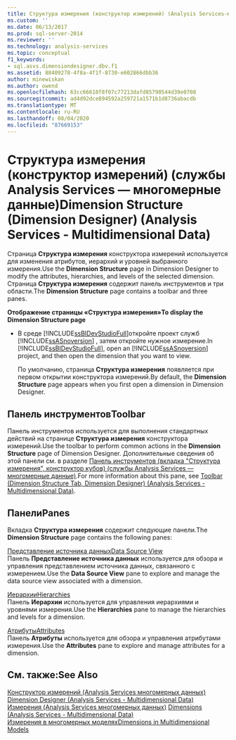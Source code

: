```yaml
---
title: Структура измерения (конструктор измерений) (Analysis Services-многомерные данные) | Документация Майкрософт
ms.custom: ''
ms.date: 06/13/2017
ms.prod: sql-server-2014
ms.reviewer: ''
ms.technology: analysis-services
ms.topic: conceptual
f1_keywords:
- sql.asvs.dimensiondesigner.dbv.f1
ms.assetid: 88409278-4f8a-4f1f-8730-e602866dbb36
author: minewiskan
ms.author: owend
ms.openlocfilehash: 63cc66610f8f07c77213dafd85790544d39e0708
ms.sourcegitcommit: ad4d92dce894592a259721a1571b1d8736abacdb
ms.translationtype: MT
ms.contentlocale: ru-RU
ms.lasthandoff: 08/04/2020
ms.locfileid: "87669153"
---
```

# <a name="dimension-structure-dimension-designer-analysis-services---multidimensional-data"></a><span data-ttu-id="fc59f-102">Структура измерения (конструктор измерений) (службы Analysis Services — многомерные данные)</span><span class="sxs-lookup"><span data-stu-id="fc59f-102">Dimension Structure (Dimension Designer) (Analysis Services - Multidimensional Data)</span></span>
  <span data-ttu-id="fc59f-103">Страница **Структура измерения** конструктора измерений используется для изменения атрибутов, иерархий и уровней выбранного измерения.</span><span class="sxs-lookup"><span data-stu-id="fc59f-103">Use the **Dimension Structure** page in Dimension Designer to modify the attributes, hierarchies, and levels of the selected dimension.</span></span> <span data-ttu-id="fc59f-104">Страница **Структура измерения** содержит панель инструментов и три области.</span><span class="sxs-lookup"><span data-stu-id="fc59f-104">The **Dimension Structure** page contains a toolbar and three panes.</span></span>  
  
 <span data-ttu-id="fc59f-105">**Отображение страницы «Структура измерения»**</span><span class="sxs-lookup"><span data-stu-id="fc59f-105">**To display the Dimension Structure page**</span></span>  
  
-   <span data-ttu-id="fc59f-106">В среде [!INCLUDE[ssBIDevStudioFull](../includes/ssbidevstudiofull-md.md)]откройте проект служб [!INCLUDE[ssASnoversion](../includes/ssasnoversion-md.md)] , затем откройте нужное измерение.</span><span class="sxs-lookup"><span data-stu-id="fc59f-106">In [!INCLUDE[ssBIDevStudioFull](../includes/ssbidevstudiofull-md.md)], open an [!INCLUDE[ssASnoversion](../includes/ssasnoversion-md.md)] project, and then open the dimension that you want to view.</span></span>  
  
     <span data-ttu-id="fc59f-107">По умолчанию, страница **Структура измерения** появляется при первом открытии конструктора измерений.</span><span class="sxs-lookup"><span data-stu-id="fc59f-107">By default, the **Dimension Structure** page appears when you first open a dimension in Dimension Designer.</span></span>  
  
## <a name="toolbar"></a><span data-ttu-id="fc59f-108">Панель инструментов</span><span class="sxs-lookup"><span data-stu-id="fc59f-108">Toolbar</span></span>  
 <span data-ttu-id="fc59f-109">Панель инструментов используется для выполнения стандартных действий на странице **Структура измерения** конструктора измерений.</span><span class="sxs-lookup"><span data-stu-id="fc59f-109">Use the toolbar to perform common actions in the **Dimension Structure** page of Dimension Designer.</span></span> <span data-ttu-id="fc59f-110">Дополнительные сведения об этой панели см. в разделе [Панель инструментов (вкладка "Структура измерения", конструктор кубов) (службы Analysis Services — многомерные данные)](toolbar-dimension-structure-designer-analysis-services-multidimensional-data.md).</span><span class="sxs-lookup"><span data-stu-id="fc59f-110">For more information about this pane, see [Toolbar &#40;Dimension Structure Tab, Dimension Designer&#41; &#40;Analysis Services - Multidimensional Data&#41;](toolbar-dimension-structure-designer-analysis-services-multidimensional-data.md).</span></span>  
  
## <a name="panes"></a><span data-ttu-id="fc59f-111">Панели</span><span class="sxs-lookup"><span data-stu-id="fc59f-111">Panes</span></span>  
 <span data-ttu-id="fc59f-112">Вкладка **Структура измерения** содержит следующие панели.</span><span class="sxs-lookup"><span data-stu-id="fc59f-112">The **Dimension Structure** page contains the following panes:</span></span>  
  
 [<span data-ttu-id="fc59f-113">Представление источника данных</span><span class="sxs-lookup"><span data-stu-id="fc59f-113">Data Source View</span></span>](datasource-view-dimension-designer-analysis-services-multidimensional-data.md)  
 <span data-ttu-id="fc59f-114">Панель **Представление источника данных** используется для обзора и управления представлением источника данных, связанного с измерением.</span><span class="sxs-lookup"><span data-stu-id="fc59f-114">Use the **Data Source View** pane to explore and manage the data source view associated with a dimension.</span></span>  
  
 [<span data-ttu-id="fc59f-115">Иерархии</span><span class="sxs-lookup"><span data-stu-id="fc59f-115">Hierarchies</span></span>](hierarchies-dimension-designer-analysis-services-multidimensional-data.md)  
 <span data-ttu-id="fc59f-116">Панель **Иерархии** используется для управления иерархиями и уровнями измерения.</span><span class="sxs-lookup"><span data-stu-id="fc59f-116">Use the **Hierarchies** pane to manage the hierarchies and levels for a dimension.</span></span>  
  
 [<span data-ttu-id="fc59f-117">Атрибуты</span><span class="sxs-lookup"><span data-stu-id="fc59f-117">Attributes</span></span>](attributes-dimension-designer-analysis-services-multidimensional-data.md)  
 <span data-ttu-id="fc59f-118">Панель **Атрибуты** используется для обзора и управления атрибутами измерения.</span><span class="sxs-lookup"><span data-stu-id="fc59f-118">Use the **Attributes** pane to explore and manage attributes for a dimension.</span></span>  
  
## <a name="see-also"></a><span data-ttu-id="fc59f-119">См. также:</span><span class="sxs-lookup"><span data-stu-id="fc59f-119">See Also</span></span>  
 <span data-ttu-id="fc59f-120">[Конструктор измерений &#40;Analysis Services многомерных данных&#41;](dimension-designer-analysis-services-multidimensional-data.md) </span><span class="sxs-lookup"><span data-stu-id="fc59f-120">[Dimension Designer &#40;Analysis Services - Multidimensional Data&#41;](dimension-designer-analysis-services-multidimensional-data.md) </span></span>  
 <span data-ttu-id="fc59f-121">[Измерения &#40;Analysis Services многомерных данных&#41;](multidimensional-models-olap-logical-dimension-objects/dimensions-analysis-services-multidimensional-data.md) </span><span class="sxs-lookup"><span data-stu-id="fc59f-121">[Dimensions &#40;Analysis Services - Multidimensional Data&#41;](multidimensional-models-olap-logical-dimension-objects/dimensions-analysis-services-multidimensional-data.md) </span></span>  
 [<span data-ttu-id="fc59f-122">Измерения в многомерных моделях</span><span class="sxs-lookup"><span data-stu-id="fc59f-122">Dimensions in Multidimensional Models</span></span>](multidimensional-models/dimensions-in-multidimensional-models.md)  
  
  

